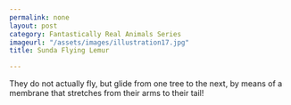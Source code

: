 ```yaml
---
permalink: none
layout: post
category: Fantastically Real Animals Series
imageurl: "/assets/images/illustration17.jpg"
title: Sunda Flying Lemur

---
```


They do not actually fly, but glide from one tree to the next, by means of a membrane that stretches from their arms to their tail!
